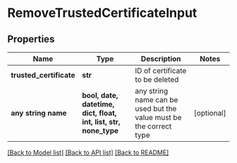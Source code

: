 # RemoveTrustedCertificateInput


## Properties
Name | Type | Description | Notes
------------ | ------------- | ------------- | -------------
**trusted_certificate** | **str** | ID of certificate to be deleted | 
**any string name** | **bool, date, datetime, dict, float, int, list, str, none_type** | any string name can be used but the value must be the correct type | [optional]

[[Back to Model list]](../README.md#documentation-for-models) [[Back to API list]](../README.md#documentation-for-api-endpoints) [[Back to README]](../README.md)


